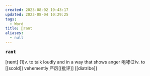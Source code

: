 ```yaml
---
created: 2023-08-02 19:43:17
updated: 2023-08-04 10:29:25
tags:
  - Word
title: 📖rant
aliases:
  - null
---
```


<pre><strong>rant</strong></pre>
[rænt]
(1)v. to talk loudly and in a way that shows anger 咆哮(2)v. to [[scold]] vehemently 严厉[[批评]]
[[diatribe]]
